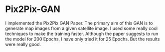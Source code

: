 # Pix2Pix-GAN
I implemented the Pix2Pix GAN Paper. The primary aim of this GAN is to generate map images from a given satellite image. I used some really cool techniques to make the training faster. Although the paper suggests to run the model for 200 Epochs, I have only tried it for 25 Epochs. But the results were really good.
